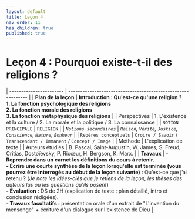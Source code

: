 ```yaml
---
layout: default
title: Leçon 4
nav_order: 11
has_children: true
published: true
---
```


# Leçon 4 : Pourquoi existe-t-il des religions ?


| ----------------------- | ------------------------------------------------------------ |
| **Plan de la leçon**    | **Introduction : Qu'est-ce qu'une religion ? <br />1.  La fonction psychologique des religions<br />2.  La fonction morale des religions<br />3. La fonction métaphysique des religions** |
| Perspectives            | 1. L'existence et la culture / 2. La morale et la politique / 3. La connaissance |
| `NOTION PRINCIPALE`   | `RELIGION`                                                   |
| *`Notions secondaires`* | *`Raison`, `Vérité`, `Justice`, `Conscience`, `Nature`, `Bonheur`* |
| `Repères conceptuels`   | `Croire / Savoir` / `Transcendant / Immanent` / `Concept / Image` |
| Méthode                 | L'explication de texte                                       |
| Auteurs étudiés         | B. Pascal, Saint-Augustin, W. James, S. Freud, Critias, Dostoïevsky, P. Ricœur, H. Bergson, K. Marx. |
| **Travaux**             | **- Reprendre dans un carnet les définitions du cours à retenir**. <br />**- Écrire une courte synthèse de la leçon lorsqu'elle est terminée (vous pourrez être interrogés au début de la leçon suivante)** : Qu’est-ce que j’ai retenu ? (*Je note les idées-clés que je retiens de la leçon, les thèses des auteurs lus ou les questions qu’ils posent*) <br />**- Évaluation :** DS de 2H (explication de texte : plan détaillé, intro et conclusion rédigées). <br />**- Travaux facultatifs :** présentation orale d'un extrait de "L'invention du mensonge" + écriture d'un dialogue sur l'existence de Dieu  |